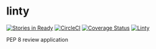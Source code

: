 # linty
[![Stories in Ready](https://badge.waffle.io/birkholz/linty.png?label=ready&title=Waffle)](https://waffle.io/birkholz/linty)
[![CircleCI](https://circleci.com/gh/birkholz/linty.svg?style=svg)](https://circleci.com/gh/birkholz/linty)
[![Coverage Status](https://coveralls.io/repos/github/birkholz/linty/badge.svg?branch=master)](https://coveralls.io/github/birkholz/linty?branch=master)
[![Linty](https://linty.herokuapp.com/repo/birkholz/linty/badge.svg)](https://linty.herokuapp.com/repo/birkholz/linty)

PEP 8 review application